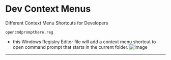 # Dev Context Menus
Different Context Menu Shortcuts for Developers


`opencmdprompthere.reg`
- this Windows Registry Editor file will add a context menu shortcut to open command prompt that starts in the current folder.
![image](https://user-images.githubusercontent.com/11654917/218931589-431015a7-8f07-40b2-814c-63cc7282fada.png)

---

